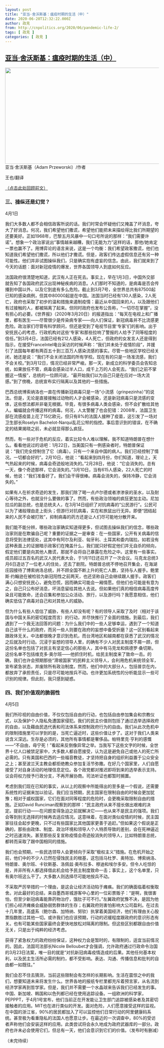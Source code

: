 ```yaml
---
layout: post
title: "亚当·舍沃斯基：瘟疫时期的生活（中）"
date: 2020-06-28T12:32:22.000Z
author: 政見
from: http://cnpolitics.org/2020/06/pandemic-life-2/
tags: [ 政見 ]
categories: [ 政見 ]
---
```

<!--1593347542000-->
[亚当·舍沃斯基：瘟疫时期的生活（中）](http://cnpolitics.org/2020/06/pandemic-life-2/)
------

<div>
<p><a href="http://cnpolitics.org/wp-content/uploads/2020/06/2020062702.png"><img class="alignnone size-full wp-image-13230" src="http://cnpolitics.org/wp-content/uploads/2020/06/2020062702.png" alt="" width="566" height="314" srcset="http://cnpolitics.org/wp-content/uploads/2020/06/2020062702.png 566w, http://cnpolitics.org/wp-content/uploads/2020/06/2020062702-300x166.png 300w" sizes="(max-width: 566px) 100vw, 566px" /></a><br />亚当·舍沃斯基（Adam Przeworski）/作者</p><p>王也/翻译</p><p><a href="http://cnpolitics.org/2020/06/pandemic-life-1/">（点击此处回顾前文）</a></p><h3>三、操纵还是幻觉？</h3><p>4月1日</p><p>我们大多数人都不会相信政客所说的话。我们时常会怀疑他们又掩盖了坏消息，夸大了好消息。何况，我们希望他们撒谎，希望他们能把未来描绘得比我们所期望的还要美好。正如1968年，巴黎五月风暴中一句口号所说的那样：“我们需要许诺”。想象一个政治家说出“事情越来越糟，我们无能为力”这样的话，那他/她肯定一票也赢不了。用博弈论的语言来说，这是一个均衡：我们希望政客撒谎，他们也知道我们希望他们撒谎，所以他们才撒谎。但是，政客们传达虚假信息还有另一种可能性。他们并非试图操纵我们，只是确实抱有虚妄的信念。由此，我们就来到了今天的话题：面对新冠疫情的爆发，世界各国领导人到底如何反应。</p><p>法国政府很清楚地知道，武汉有人正在死去。事实上，早在1月3日，中国外交部就告知了各国政府武汉出现神秘疾病的消息。人们那时不知道的，是病毒是否会传播到中国以外，以及它到底有多么危险。截止到3月7号，全世界总共有87500起已知的感染病例，但其中80000起是在中国。法国当时已经有130人感染，2人死亡，政府也采取了初步的温和措施来遏制疫情：最近从中国回来的人，以及跟他们有过接触的人，都被隔离了起来。但同时政府也发布公告称，“一切尽在掌握”，没有担心的必要。《世界报》（2020年3月20日）的报道指出：“每天在电视上和广播里，都有医生——尽管很少是传染病专家——向人们保证，新冠病毒并不比流感更危险。政治家们尽管有科学顾问，但还是受到了电视节目里‘专家’们的影响。出于安抚民心的考虑，行政机构对这些‘专家’和那些拉响了警报的人给予了同等程度的信任。”到3月4日，法国已经有212人感染，4人死亡，但政府的女发言人还是得到指示，在接受FranceIntel电台采访的时候声称：“我们并未处于疫情阶段”，并援引了法国每年都有两百五十到三百万人感染流感的事实。尽管一些地区学校已经关闭，她还是说：“我们不会关闭法国的所有学校。现在有的只是一场准流感，我们不会关校。”到3月12日，情况已经非常严峻。那一天，新成立的科学委员会告知总统，如果放任不管，病毒会感染过半人口，成千上万的人会死去。“我们之前不掌握这一情报”，总统的一位顾问说，“最开始我们以为自己只是在应对一场大流感。”到了傍晚，总统宣布实行隔离以及其他的一些措施。</p><p>巴西总统博索纳洛也一直在传播新冠病毒只是一场“小流感（grinpezinha）”的说法。但是，无论是直接接触过动物的人才会被感染，还是新冠病毒只是流感的变体，这些想法都并非毫无根据。毕竟，有很多病毒人类会感染，但不会扩散给其他人。蝙蝠就会传播这样的病毒。何况，人太警醒了也会犯错：2008年，法国卫生部在流感疫苗上花了15亿欧元，但只有8%的法国人接种了疫苗，这引发了一场对卫生部长Roselyn Bachelot-Narqui乱花公帑的指控。事后意识到的错误，在不确定的结果揭晓之前，未必就显得那么疯狂。</p><p>然而，有一些对于危机的反应，着实比较令人难以理解。我不知道特朗普在想什么。看看他说过的话吧：1月22日，当美国只有一例感染者时，特朗普保证说：“我们完全控制住了它（病毒）。只有一个来自中国的病人。我们已经控制了情况。一切都会好的”。2月10日，他说：“看起来到四月份，你们知道，理论上，天气热起来的时候，病毒会奇迹般地消失的。”2月28日，他说：“它会消失的。总有一天，像个奇迹那样，它会消失的。”3月10日，当有615人感染，22人死亡的时候，他说：“我们准备好了。我们会干得很棒。病毒会消失的，保持冷静，它会消失的。”</p><p>如果有人在祈求奇迹的发生，那我们除了喝一点卢尔德或者渗渗泉的圣水，以及耐心等待之外，也就没什么要做的事了。然而，有些政治领袖的疯狂更加主动。尼加拉瓜的副总统，也是总统夫人，在3月14日组织了对抗病毒的“公民游行”。公民可以为了诸般理由走上街头；但游行对抗病毒，实在和旅鼠出行无异。即便“团结起来的人民不会被打败”，抑制病毒的药方还是让人们尽可能地分散开来。</p><p>我们能不能分辨，哪些政治家确实知道得更多，但试图去操纵我们的信念，哪些政治家则是在欺骗自己呢？重要的证据之一是审查：在一些国家，公开有关病毒的信息将受到法律惩处，这其中有阿尔及利亚、匈牙利、土耳其和委内瑞拉。如若没有这种表面上的证据暗示政客们在掩盖什么，我们就只好假定他们并无自杀的倾向，假定他们要是向其他人撒谎，那就不会将自己暴露在危险之中。这里有一些事实。成员超过五百名的武汉人民代表大会，于1月11日还召开了一次会议。马克龙总统3月6日造访了一位老人的住处，还去了剧院。特朗普总统不停地召开集会，在海湖庄园接待了博索纳洛总统，并不顾全国不断上升的死亡人数，坚持与人握手。鲍里斯·约翰逊在被检验为新冠阳性之前两天，也还坚称自己会继续跟人握手。政客们满心只想安抚民心，避免恐慌，因而确实可能会一厢情愿。但他们也可能是有意为之，自己只公布好消息，坏消息留给其他人去说。但如果他们真的相信病毒高度传染且可能致命，还会召集和参加公众活动、旅行，以及游行吗？我愿意相信，他们确实低估了病毒对自己和对其他人的威胁。</p><p>但为什么有些人低估了威胁，有些人却没有呢？有的领导人采取了及时（相对于该国与中国关系的密切程度而言）的行动，并尽快推行了全面的措施。到最后，我们遇到了一个我无法回答的问题：为什么我们中的一些人足够幸运，遇到了一个知道自己该干什么的政府，而另一些人则要在政府的妄想中备受折磨？这一区别看起来跟政体无关。中法都很晚才意识到危机，而台湾地区和越南都在获悉了武汉的情况之后就及时行动。沉浸于妄想的领导人里，的确有不少人对民主制度不屑一顾，但这份名单也包括了对民主有坚定信心的那些人，其中有马克龙和佩德罗·桑切斯。这份名单不包括维克多·奥尔班——他抓住时机，给民主制度来了致命一击。的确，我们也许会预期那些“滑坡国家”的民粹主义领导人，会利用危机来统领全军，宣布紧急状态，并废除所有政治制度。然而，他们中的大部分人，包括普京在内，都放弃了承担责任，只是尽可能地按兵不动。也许更加系统性的分析能显示一些可识别的规律。但此刻，我只感到疑惑。</p><h3>四、我们价值观的脆弱性</h3><p>4月5日</p><p>我们所珍视的自由价值，不仅仅包括自由的行动，也包括自由参加集会和宗教仪式，以及保护个人隐私免遭国家侵犯。我们的民主价值则包括了通过选举选择政府的自由，以及藉由民选代表和司法体系来控制政府行为的自由。我们从此次危机中的限制措施里可以学到的是，当死亡逼近时，这些价值让步了。这对于我们人类来说含义深远。生存是必须的，其他所有事情都是奢侈品。帕特里克·亨利的感慨——“不自由，毋宁死！”看起来反倒像异常之举。当我写下这些文字的时候，全世界十亿人口被禁足家中，大多数人都自愿接受，认为这是避免自己或他人的死亡所必需的。只有美国和巴西的一些福音教徒，才坚持把自身的组织利益置于公众安全之上；甚至波兰天主教会都拒绝教众参加复活节弥撒。在好几个国家里，人们自愿接受了对自身活动的地理信息定位。各个政党都对推迟即将到来的选举表示支持。议会将权力授予行政分支，不再开展协商。司法听证也都暂时搁置。</p><p>考虑到我们现在已知的事实，从以上的观察中所能得出的至多是一个假说，还需要系统性的证据来加以验证。我们应当预期，民主国家在限制自由的时候会更加犹豫；相对于威权国家，它们在面对同等程度的危险时，会更晚采取限制自由的措施。正如David Runciman观察到的那样：“民主政府从来不擅长做出艰难的决定。提前行动——在问题变得急迫之前就解决它——也从来不是民主的强项。我们会等到别无选择的时候再去适应情况。这意味着，在面对类似疫情的时候，民主国家往往会起步更晚，只不过有些国家比其他国家更善于追赶。”但如果这个假说是正确的，那些由政体、制度、政治环境和领导人个人特质导致的差别，会在死神逼近之时迅速消失。甚至那些反复宣称疫情会奇迹般消失的领导人，比如特朗普总统，都转而采取了跟中国相同的措施。</p><p>我们也会预期，一些民选领导人会更倾向于采取“极权主义”措施。在危机开始之前，他们中的不少人已然在侵蚀民主的根基，这包括马杜罗、奥特加、博索纳洛、特朗普、奥尔班、卡钦斯基、洛佩兹·奥布拉多、穆迪和埃尔多安。但令人吃惊的是，并非所有人都选择借此机会给予民主制度致命一击；事实上，这个名单里，只有奥尔班这么干了。大多数人则选择尽可能地按兵不动。</p><p>不采取严厉举措的一个理由，是这会让经济活动陷于瘫痪。我们的确面临着权衡取舍。对此最好的总结，来自墨西哥城游客中心里的一位彩票贩子：“是啊，我很害怕，但至少新冠病毒能靠药物治疗，饿肚子可不行。”左翼政府犹豫不决，是因为他们担心经济瘫痪会威胁弱势群体的生存；右翼政府则害怕影响大公司盈利。在过去十几年里，高盛系（鲍尔森、加特纳、努钦）执掌着美国经济，他们有理由关心股票指数胜过其他一切。或许我们也应该预期，行动的迟缓程度跟政府的意识形态有关。也有可能某些国家最终会更快地放松对隔离的限制。但这些区别都跟自由价值无关，只是出于纯粹的经济考虑。</p><p>获得了紧急权力的政府纷纷保证，这种权力会是暂时的，有限制的，适宜当前情况的。因此，法国司法部长Nicole Belloubet才会强调，允许政府通过行政命令治国的3月23日法案，唯一目的就是“对抗新冠病毒疫情造成的后果。其他任何基本权利，以及民主生活所必需的制约，都不受影响。表达、沟通、传播信息和批判的自由都一如既往。”</p><p>我们会忍不住去猜测，当前这些限制会有怎样的长期影响。生活在震惊之中的我们，想要知道未来将发生什么。世界各地的报纸专栏里都充斥着预言家，从名流到经济学家再到哲学家。但是，我们并不需要一个水晶球来告诉我们已经发生的事。中国、新加坡、韩国和以色列都已经在使用追踪设备。一组欧洲的科学家，PEPPPT，于4月1号宣布，他们当前正在开发能让卫生部门追踪被感染者及其密切接触者的应用。MIT也在进行类似的开发。面对危险，人们愿意接受这样的监视。在中国的浙江省，90%的居民都加入了可以监控他们日常行动的阿里健康码系统。甚至极为看重隐私的法国人也愿意让步。在最近的一次调查中，80%的受访者声称他们会安装这样的应用。此类尝试将会永久地成为政府武器库的一部分。政府也许未必会使用它们，但总有一天，他们会意识到它们的价值。（发布时有删减）</p><p>（未完待续）</p>
</div>
